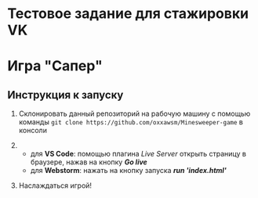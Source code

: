 # Тестовое задание для стажировки VK
# Игра "Сапер"

## Инструкция к запуску

1. Склонировать данный репозиторий на рабочую машину с помощью команды ```git clone https://github.com/oxxawsm/Minesweeper-game``` в консоли
2. - для **VS Code**: помощью плагина *Live Server* открыть страницу в браузере, нажав на кнопку ***Go live***
   - для **Webstorm**: нажать на кнопку запуска ***run 'index.html'***

3. Наслаждаться игрой!

